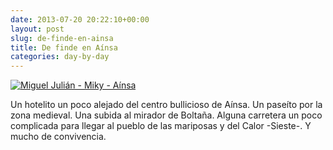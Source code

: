 ```yaml
---
date: 2013-07-20 20:22:10+00:00
layout: post
slug: de-finde-en-ainsa
title: De finde en Aínsa
categories: day-by-day
---
```


[![Miguel Julián - Miky - Aínsa](http://blog.migueljulian.com/wp-content/uploads/miguel_miky_ainsa-e1376431148410.jpg)](http://blog.migueljulian.com/wp-content/uploads/miguel_miky_ainsa-e1376431148410.jpg)



Un hotelito un poco alejado del centro bullicioso de Aínsa. Un paseíto por la zona medieval. Una subida al mirador de Boltaña. Alguna carretera un poco complicada para llegar al pueblo de las mariposas y del Calor -Sieste-. Y mucho de convivencia.
